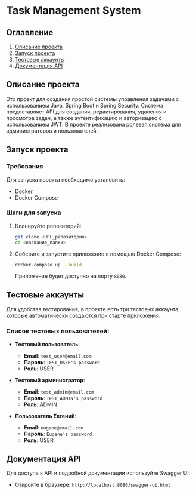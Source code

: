 # Task Management System

## Оглавление

1. [Описание проекта](#описание-проекта)
2. [Запуск проекта](#запуск-проекта)
3. [Тестовые аккаунты](#тестовые-аккаунты)
4. [Документация API](#документация-api)

## Описание проекта

Это проект для создания простой системы управления задачами с использованием Java, Spring Boot и Spring Security. Система предоставляет API для создания, редактирования, удаления и просмотра задач, а также аутентификацию и авторизацию с использованием JWT. В проекте реализована ролевая система для администраторов и пользователей.

## Запуск проекта

### Требования
Для запуска проекта необходимо установить:
- Docker
- Docker Compose

### Шаги для запуска

1. Клонируйте репозиторий:

    ```bash
    git clone <URL_репозитория>
    cd <название_папки>
    ```

2. Соберите и запустите приложение с помощью Docker Compose:

    ```bash
    docker-compose up --build
    ```

    Приложение будет доступно на порту `8080`.

## Тестовые аккаунты

Для удобства тестирования, в проекте есть три тестовых аккаунта, которые автоматически создаются при старте приложения.

### Список тестовых пользователей:

- **Тестовый пользователь**:
  - **Email**: `test_user@email.com`
  - **Пароль**: `TEST_USER's password`
  - **Роль**: USER

- **Тестовый администратор**:
  - **Email**: `test_admin@email.com`
  - **Пароль**: `TEST_ADMIN's password`
  - **Роль**: ADMIN

- **Пользователь Евгений**:
  - **Email**: `eugene@email.com`
  - **Пароль**: `Eugene's password`
  - **Роль**: USER

## Документация API

Для доступа к API и подробной документации используйте Swagger UI:

- Откройте в браузере: `http://localhost:8080/swagger-ui.html`

